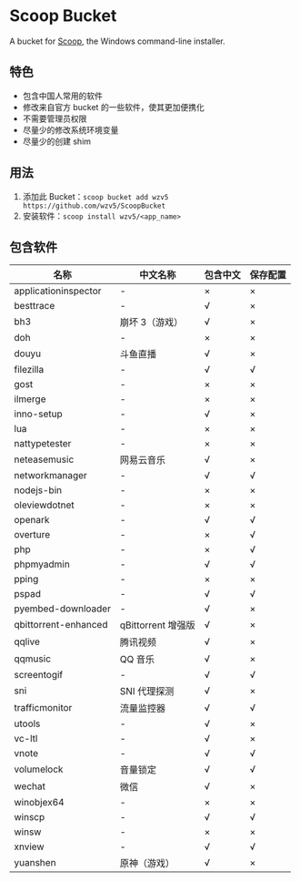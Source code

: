 # Scoop Bucket

A bucket for [Scoop](https://scoop.sh), the Windows command-line installer.

## 特色

* 包含中国人常用的软件
* 修改来自官方 bucket 的一些软件，使其更加便携化
* 不需要管理员权限
* 尽量少的修改系统环境变量
* 尽量少的创建 shim

## 用法

1. 添加此 Bucket：`scoop bucket add wzv5 https://github.com/wzv5/ScoopBucket`
2. 安装软件：`scoop install wzv5/<app_name>`

## 包含软件

| 名称                 | 中文名称           | 包含中文 | 保存配置 |
| -------------------- | ------------------ | -------- | -------- |
| applicationinspector | -                  | ×        | ×        |
| besttrace            | -                  | √        | ×        |
| bh3                  | 崩坏 3（游戏）     | √        | ×        |
| doh                  | -                  | ×        | ×        |
| douyu                | 斗鱼直播           | √        | ×        |
| filezilla            | -                  | √        | √        |
| gost                 | -                  | ×        | ×        |
| ilmerge              | -                  | ×        | ×        |
| inno-setup           | -                  | √        | ×        |
| lua                  | -                  | ×        | ×        |
| nattypetester        | -                  | ×        | ×        |
| neteasemusic         | 网易云音乐         | √        | ×        |
| networkmanager       | -                  | √        | √        |
| nodejs-bin           | -                  | ×        | ×        |
| oleviewdotnet        | -                  | ×        | ×        |
| openark              | -                  | √        | √        |
| overture             | -                  | ×        | √        |
| php                  | -                  | ×        | √        |
| phpmyadmin           | -                  | √        | √        |
| pping                | -                  | ×        | ×        |
| pspad                | -                  | √        | √        |
| pyembed-downloader   | -                  | √        | ×        |
| qbittorrent-enhanced | qBittorrent 增强版 | √        | ×        |
| qqlive               | 腾讯视频           | √        | ×        |
| qqmusic              | QQ 音乐            | √        | ×        |
| screentogif          | -                  | √        | √        |
| sni                  | SNI 代理探测       | √        | ×        |
| trafficmonitor       | 流量监控器         | √        | √        |
| utools               | -                  | √        | ×        |
| vc-ltl               | -                  | √        | ×        |
| vnote                | -                  | √        | √        |
| volumelock           | 音量锁定           | √        | √        |
| wechat               | 微信               | √        | ×        |
| winobjex64           | -                  | ×        | ×        |
| winscp               | -                  | √        | √        |
| winsw                | -                  | ×        | ×        |
| xnview               | -                  | √        | √        |
| yuanshen             | 原神（游戏）       | √        | ×        |
